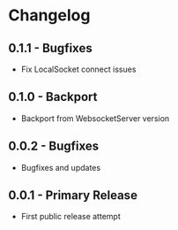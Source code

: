# Changelog

## 0.1.1 - Bugfixes

* Fix LocalSocket connect issues

## 0.1.0 - Backport

* Backport from WebsocketServer version

## 0.0.2 - Bugfixes

* Bugfixes and updates

## 0.0.1 - Primary Release

* First public release attempt
